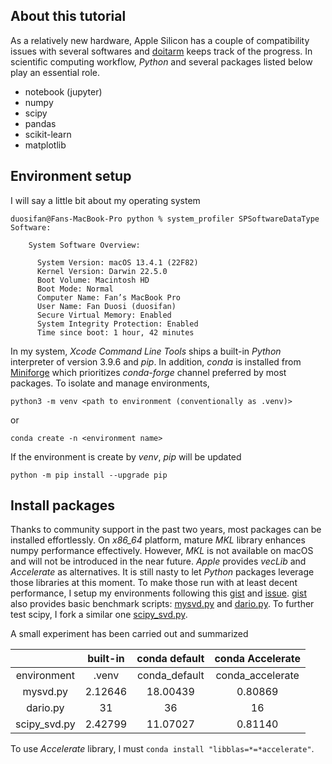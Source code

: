 ## About this tutorial
As a relatively new hardware, Apple Silicon has a couple of compatibility issues with several softwares and [doitarm](https://doesitarm.com/) keeps track of the progress. In scientific computing workflow, *Python* and several packages listed below play an essential role.

- notebook (jupyter)
- numpy
- scipy
- pandas
- scikit-learn
- matplotlib

## Environment setup
I will say a little bit about my operating system 
```console
duosifan@Fans-MacBook-Pro python % system_profiler SPSoftwareDataType
Software:

    System Software Overview:

      System Version: macOS 13.4.1 (22F82)
      Kernel Version: Darwin 22.5.0
      Boot Volume: Macintosh HD
      Boot Mode: Normal
      Computer Name: Fan’s MacBook Pro
      User Name: Fan Duosi (duosifan)
      Secure Virtual Memory: Enabled
      System Integrity Protection: Enabled
      Time since boot: 1 hour, 42 minutes
```
In my system, *Xcode Command Line Tools* ships a built-in *Python* interpreter of version 3.9.6 and *pip*. In addition, *conda* is installed from [Miniforge](https://github.com/conda-forge/miniforge) which prioritizes *conda-forge* channel preferred by most packages. To isolate and manage environments, 
```console
python3 -m venv <path to environment (conventionally as .venv)>
```
or
```console
conda create -n <environment name>
```
If the environment is create by *venv*, *pip* will be updated
```console
python -m pip install --upgrade pip
```

## Install packages
Thanks to community support in the past two years, most packages can be installed effortlessly. On *x86_64* platform, mature *MKL* library enhances numpy performance effectively. However, *MKL* is not available on macOS and will not be introduced in the near future. *Apple* provides *vecLib* and *Accelerate* as alternatives. It is still nasty to let *Python* packages leverage those libraries at this moment. To make those run with at least decent performance, I setup my environments following this [gist](https://gist.github.com/MarkDana/a9481b8134cf38a556cf23e1e815dafb) and [issue](https://github.com/conda-forge/numpy-feedstock/issues/253). [gist](https://gist.github.com/MarkDana/a9481b8134cf38a556cf23e1e815dafb) also provides basic benchmark scripts: [mysvd.py](mysvd.py) and [dario.py](dario.py). To further test scipy, I fork a similar one [scipy_svd.py](scipy_svd.py). 

A small experiment has been carried out and summarized

|              | built-in | conda default | conda Accelerate |
|:------------:|:--------:|:-------------:|:----------------:|
| environment  |   .venv  | conda_default | conda_accelerate |
| mysvd.py     |  2.12646 |    18.00439   |      0.80869     |
| dario.py     |    31    |       36      |        16        |
| scipy_svd.py |  2.42799 |    11.07027   |      0.81140     |

To use *Accelerate* library, I must `conda install "libblas=*=*accelerate"`.



